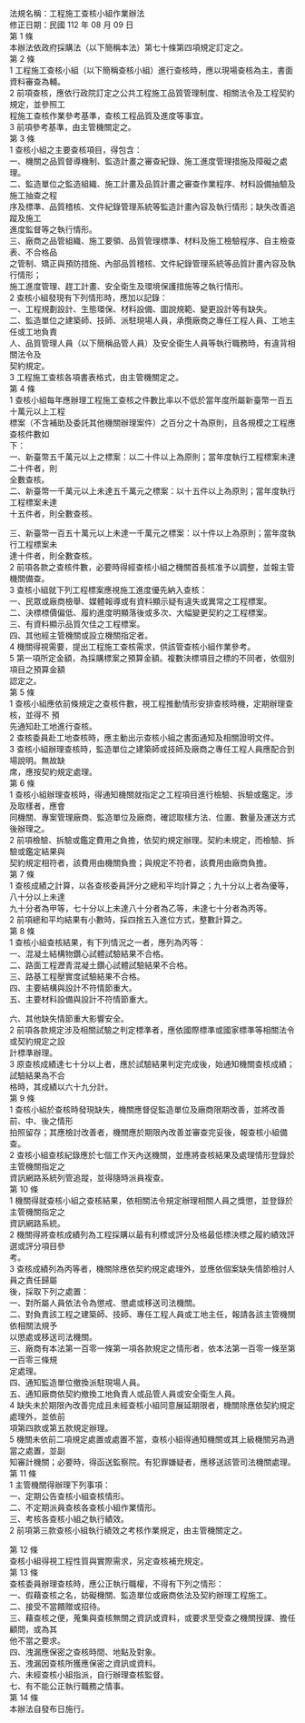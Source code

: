 法規名稱：工程施工查核小組作業辦法  
修正日期：民國 112 年 08 月 09 日  
第 1 條  
本辦法依政府採購法（以下簡稱本法）第七十條第四項規定訂定之。  
第 2 條  
1 工程施工查核小組（以下簡稱查核小組）進行查核時，應以現場查核為主，書面資料審查為輔。  
2 前項查核，應依行政院訂定之公共工程施工品質管理制度、相關法令及工程契約規定，並參照工  
程施工查核作業參考基準，查核工程品質及進度等事宜。  
3 前項參考基準，由主管機關定之。  
第 3 條  
1 查核小組之主要查核項目，得包含：  
一、機關之品質督導機制、監造計畫之審查紀錄、施工進度管理措施及障礙之處理。  
二、監造單位之監造組織、施工計畫及品質計畫之審查作業程序、材料設備抽驗及施工抽查之程  
序及標準、品質稽核、文件紀錄管理系統等監造計畫內容及執行情形；缺失改善追蹤及施工  
進度監督等之執行情形。  
三、廠商之品管組織、施工要領、品質管理標準、材料及施工檢驗程序、自主檢查表、不合格品  
之管制、矯正與預防措施、內部品質稽核、文件紀錄管理系統等品質計畫內容及執行情形；  
施工進度管理、趕工計畫、安全衛生及環境保護措施等之執行情形。  
2 查核小組發現有下列情形時，應加以記錄：  
一、工程規劃設計、生態環保、材料設備、圖說規範、變更設計等有缺失。  
二、監造單位之建築師、技師、派駐現場人員，承攬廠商之專任工程人員、工地主任或工地負責  
人、品質管理人員（以下簡稱品管人員）及安全衛生人員等執行職務時，有違背相關法令及  
契約規定。  
3 工程施工查核各項書表格式，由主管機關定之。  
第 4 條  
1 查核小組每年應辦理工程施工查核之件數比率以不低於當年度所屬新臺幣一百五十萬元以上工程  
標案（不含補助及委託其他機關辦理案件）之百分之十為原則，且各規模之工程應查核件數如  
下：  
一、新臺幣五千萬元以上之標案：以二十件以上為原則；當年度執行工程標案未達二十件者，則  
全數查核。  
二、新臺幣一千萬元以上未達五千萬元之標案：以十五件以上為原則；當年度執行工程標案未達  
十五件者，則全數查核。  


三、新臺幣一百五十萬元以上未達一千萬元之標案：以十件以上為原則；當年度執行工程標案未  
達十件者，則全數查核。  
2 前項各款之查核件數，必要時得經查核小組之機關首長核准予以調整，並報主管機關備查。  
3 查核小組就下列工程標案應視施工進度優先納入查核：  
一、民眾或廠商檢舉、媒體報導或有資料顯示疑有違失或異常之工程標案。  
二、決標標價偏低、履約進度明顯落後或多次、大幅變更契約之工程標案。  
三、有資料顯示品質欠佳之工程標案。  
四、其他經主管機關或設立機關指定者。  
4 機關得視需要，提出工程施工查核需求，供該管查核小組作業參考。  
5 第一項所定金額，為採購標案之預算金額。複數決標項目之標的不同者，依個別項目之預算金額  
認定之。  
第 5 條  
1 查核小組應依前條規定之查核件數，視工程推動情形安排查核時機，定期辦理查核，並得不 預  
先通知赴工地進行查核。  
2 查核委員赴工地查核時，應主動出示查核小組之書面通知及相關證明文件。  
3 查核小組辦理查核時，監造單位之建築師或技師及廠商之專任工程人員應配合到場說明。無故缺  
席，應按契約規定處理。  
第 6 條  
1 查核小組辦理查核時，得通知機關就指定之工程項目進行檢驗、拆驗或鑑定。涉及取樣者，應會  
同機關、專案管理廠商、監造單位及廠商，確認取樣方法、位置、數量及運送方式後辦理之。  
2 前項檢驗、拆驗或鑑定費用之負擔，依契約規定辦理。契約未規定，而檢驗、拆驗或鑑定結果與  
契約規定相符者，該費用由機關負擔；與規定不符者，該費用由廠商負擔。  
第 7 條  
1 查核成績之計算，以各查核委員評分之總和平均計算之；九十分以上者為優等，八十分以上未達  
九十分者為甲等，七十分以上未達八十分者為乙等，未達七十分者為丙等。  
2 前項總和平均結果有小數時，採四捨五入進位方式，整數計算之。  
第 8 條  
1 查核小組查核結果，有下列情況之一者，應列為丙等：  
一、混凝土結構物鑽心試體試驗結果不合格。  
二、路面工程瀝青混凝土鑽心試體試驗結果不合格。  
三、路基工程壓實度試驗結果不合格。  
四、主要結構與設計不符情節重大。  
五、主要材料設備與設計不符情節重大。  


六、其他缺失情節重大影響安全。  
2 前項各款規定涉及相關試驗之判定標準者，應依國際標準或國家標準等相關法令或契約規定之設  
計標準辦理。  
3 原查核成績達七十分以上者，應於試驗結果判定完成後，始通知機關查核成績；試驗結果為不合  
格時，其成績以六十九分計。  
第 9 條  
1 查核小組於查核時發現缺失，機關應督促監造單位及廠商限期改善，並將改善前、中、後之情形  
拍照留存；其應檢討改善者，機關應於期限內改善並審查完妥後，報查核小組備查。  
2 查核小組查核紀錄應於七個工作天內送機關，並應將查核結果及處理情形登錄於主管機關指定之  
資訊網路系統列管追蹤，並得隨時派員複查。  
第 10 條  
1 機關得就查核小組之查核結果，依相關法令規定辦理相關人員之獎懲，並登錄於主管機關指定之  
資訊網路系統。  
2 機關得將查核成績列為工程採購以最有利標或評分及格最低標決標之履約績效評選或評分項目參  
考。  
3 查核成績列為丙等者，機關除應依契約規定處理外，並應依個案缺失情節檢討人員之責任歸屬  
後，採取下列之處置：  
一、對所屬人員依法令為懲戒、懲處或移送司法機關。  
二、對負責該工程之建築師、技師、專任工程人員或工地主任，報請各該主管機關依相關法規予  
以懲處或移送司法機關。  
三、廠商有本法第一百零一條第一項各款規定之情形者，依本法第一百零一條至第一百零三條規  
定處理。  
四、通知監造單位撤換派駐現場人員。  
五、通知廠商依契約撤換工地負責人或品管人員或安全衛生人員。  
4 缺失未於期限內改善完成且未經查核小組同意展延期限者，機關除應依契約規定處理外，並依前  
項第四款或第五款規定辦理。  
5 機關未依前二項規定處置或處置不當，查核小組得通知機關或其上級機關另為適當之處置，並副  
知審計機關；必要時，得函送監察院。有犯罪嫌疑者，應移送該管司法機關處理。  
第 11 條  
1 主管機關得辦理下列事項：  
一、定期公告查核小組查核情形。  
二、不定期派員查核各查核小組作業情形。  
三、考核各查核小組之執行績效。  
2 前項第三款查核小組執行績效之考核作業規定，由主管機關定之。  


第 12 條  
查核小組得視工程性質與實際需求，另定查核補充規定。  
第 13 條  
查核委員辦理查核時，應公正執行職權，不得有下列之情形：  
一、假藉查核之名，妨礙機關、監造單位或廠商依法及契約辦理工程施工。  
二、接受不當饋贈或招待。  
三、藉查核之便，蒐集與查核無關之資訊或資料，或要求至受查之機關授課、擔任顧問，或為其  
他不當之要求。  
四、洩漏應保密之查核時間、地點及對象。  
五、洩漏因查核所獲應保密之資訊或資料。  
六、未經查核小組指派，自行辦理查核監督。  
七、有不能公正執行職務之情事。  
第 14 條  
本辦法自發布日施行。  


